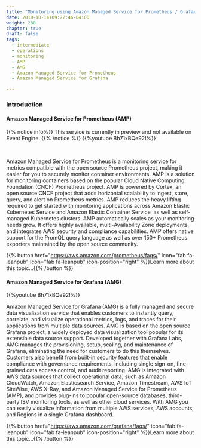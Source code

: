 ```yaml
---
title: "Monitoring using Amazon Managed Service for Prometheus / Grafana"
date: 2018-10-14T09:27:46-04:00
weight: 280
chapter: true
draft: false
tags:
  - intermediate
  - operations
  - monitoring
  - AMP
  - AMG
  - Amazon Managed Service for Prometheus
  - Amazon Managed Service for Grafana

---
```

### Introduction
#### Amazon Managed Service for Prometheus (AMP) 
{{% notice info%}}
This service is currently in preview and not available on Event Engine.
{{% /notice %}}
{{%youtube Bh71xBQe92I%}}

<br>

Amazon Managed Service for Prometheus is a monitoring service for metrics compatible with the open source Prometheus project, making it easier for you to securely monitor container environments. AMP is a solution for monitoring containers based on the popular Cloud Native Computing Foundation (CNCF) Prometheus project. AMP is powered by Cortex, an open source CNCF project that adds horizontal scalability to ingest, store, query, and alert on Prometheus metrics. AMP reduces the heavy lifting required to get started with monitoring applications across Amazon Elastic Kubernetes Service and Amazon Elastic Container Service, as well as self-managed Kubernetes clusters. AMP automatically scales as your monitoring needs grow. It offers highly available, multi-Availability Zone deployments, and integrates AWS security and compliance capabilities. AMP offers native support for the PromQL query language as well as over 150+ Prometheus exporters maintained by the open source community.

{{% button href="https://aws.amazon.com/prometheus/faqs/" icon="fab fa-leanpub" icon="fab fa-leanpub" icon-position="right"  %}}Learn more about this topic...{{% /button %}}






#### Amazon Managed Service for Grafana (AMG)

{{%youtube Bh71xBQe92I%}}

Amazon Managed Service for Grafana (AMG) is a fully managed and secure data visualization service that enables customers to instantly query, correlate, and visualize operational metrics, logs, and traces for their applications from multiple data sources. AMG is based on the open source Grafana project, a widely deployed data visualization tool popular for its extensible data source support. Developed together with Grafana Labs, AMG manages the provisioning, setup, scaling, and maintenance of Grafana, eliminating the need for customers to do this themselves. Customers also benefit from built-in security features that enable compliance with governance requirements, including single sign-on, fine-grained data access control, and audit reporting. AMG is integrated with AWS data sources that collect operational data, such as Amazon CloudWatch, Amazon Elasticsearch Service, Amazon Timestream, AWS IoT SiteWise, AWS X-Ray, and Amazon Managed Service for Prometheus (AMP), and provides plug-ins to popular open-source databases, third-party ISV monitoring tools, as well as other cloud services. With AMG you can easily visualize information from multiple AWS services, AWS accounts, and Regions in a single Grafana dashboard.

{{% button href="https://aws.amazon.com/grafana/faqs/" icon="fab fa-leanpub" icon="fab fa-leanpub" icon-position="right"  %}}Learn more about this topic...{{% /button %}}